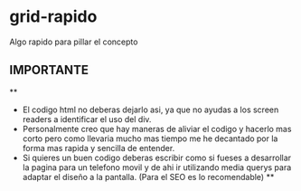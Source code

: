 # grid-rapido
Algo rapido para pillar el concepto


## IMPORTANTE
**
* El codigo html no deberas dejarlo asi, ya que no ayudas a los screen readers a identificar el uso del div.
* Personalmente creo que hay maneras de aliviar el codigo y hacerlo mas corto pero como llevaria mucho mas tiempo me he decantado por la forma mas rapida y sencilla de entender.
* Si quieres un buen codigo deberas escribir como si fueses a desarrollar la pagina para un telefono movil y de ahi ir utilizando media querys para adaptar el diseño a la pantalla. (Para el SEO es lo recomendable)
**
